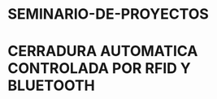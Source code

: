 # SEMINARIO-DE-PROYECTOS

CERRADURA AUTOMATICA CONTROLADA POR RFID Y BLUETOOTH
====================================================
